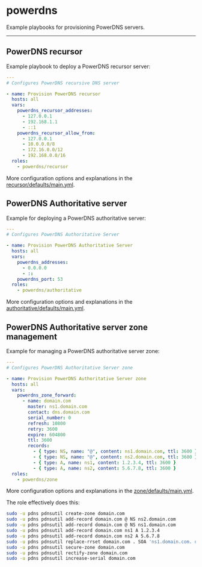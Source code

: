 # powerdns

Example playbooks for provisioning PowerDNS servers.

---

## PowerDNS recursor

Example playbook to deploy a PowerDNS recursor server:

```yml
---
# Configures PowerDNS recursive DNS server

- name: Provision PowerDNS recursor
  hosts: all
  vars:
    powerdns_recursor_addresses:
      - 127.0.0.1
      - 192.168.1.1
      - ::1
    powerdns_recursor_allow_from:
      - 127.0.0.1
      - 10.0.0.0/8
      - 172.16.0.0/12
      - 192.168.0.0/16
  roles:
    - powerdns/recursor
```

More configuration options and explanations in the [recursor/defaults/main.yml](/powerdns/recursor/defaults/main.yml).

## PowerDNS Authoritative server

Example for deploying a PowerDNS authoritative server:

```yml
---
# Configures PowerDNS Authoritative Server

- name: Provision PowerDNS Authoritative Server
  hosts: all
  vars:
    powerdns_addresses:
      - 0.0.0.0
      - ::
    powerdns_port: 53
  roles:
    - powerdns/authoritative
```

More configuration options and explanations in the [authoritative/defaults/main.yml](/powerdns/authoritative/defaults/main.yml).

## PowerDNS Authoritative server zone management

Example for managing a PowerDNS authoritative server zone:

```yml
---
# Configures PowerDNS Authoritative Server zone

- name: Provision PowerDNS Authoritative Server zone
  hosts: all
  vars:
    powerdns_zone_forward:
      - name: domain.com
        master: ns1.domain.com
        contact: dns.domain.com
        serial_number: 0
        refresh: 10800
        retry: 3600
        expire: 604800
        ttl: 3600
        records:
          - { type: NS, name: "@", content: ns1.domain.com, ttl: 3600 }
          - { type: NS, name: "@", content: ns2.domain.com, ttl: 3600 }
          - { type: A, name: ns1, content: 1.2.3.4, ttl: 3600 }
          - { type: A, name: ns2, content: 5.6.7.8, ttl: 3600 }
  roles:
    - powerdns/zone
```

More configuration options and explanations in the [zone/defaults/main.yml](/powerdns/zone/defaults/main.yml).

The role effectively does this:

```sh
sudo -u pdns pdnsutil create-zone domain.com
sudo -u pdns pdnsutil add-record domain.com @ NS ns2.domain.com
sudo -u pdns pdnsutil add-record domain.com @ NS ns1.domain.com
sudo -u pdns pdnsutil add-record domain.com ns1 A 1.2.3.4
sudo -u pdns pdnsutil add-record domain.com ns2 A 5.6.7.8
sudo -u pdns pdnsutil replace-rrset domain.com . SOA 'ns1.domain.com. dns.domain.com. 0 10800 3600 604800 3600'
sudo -u pdns pdnsutil secure-zone domain.com
sudo -u pdns pdnsutil rectify-zone domain.com
sudo -u pdns pdnsutil increase-serial domain.com
```
